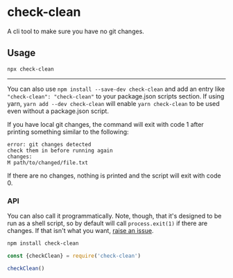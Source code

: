 # check-clean

A cli tool to make sure you have no git changes.

## Usage

```bash
npx check-clean
```

___

You can also use `npm install --save-dev check-clean` and add an entry like `"check-clean": "check-clean"` to your package.json scripts section. If using yarn, `yarn add --dev check-clean` will enable `yarn check-clean` to be used even without a package.json script.

If you have local git changes, the command will exit with code 1 after printing something similar to the following:

```
error: git changes detected
check them in before running again
changes:
M path/to/changed/file.txt
```

If there are no changes, nothing is printed and the script will exit with code 0.

### API

You can also call it programmatically. Note, though, that it's designed to be run as a shell script, so by default will call `process.exit(1)` if there are changes. If that isn't what you want, [raise an issue](https://github.com/mmkal/ts/issues).

```bash
npm install check-clean
```

```js
const {checkClean} = require('check-clean')

checkClean()
```
